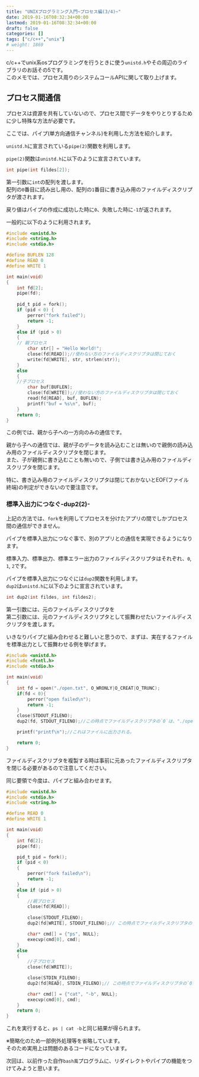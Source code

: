 ```yaml
---
title: "UNIXプログラミング入門~プロセス編(3/4)~"
date: 2019-01-16T08:32:34+00:00
lastmod: 2019-01-16T08:32:34+00:00
draft: false
categories: []
tags: ["c/c++","unix"]
# weight: 1869
---
```

c/c++でunix系osプログラミングを行うときに使う`unistd.h`やその周辺のライブラリのお話その5です。  
このメモでは、プロセス周りのシステムコールAPIに関して取り上げます。  

## プロセス間通信  
プロセスは資源を共有していないので、プロセス間でデータをやりとりするために少し特殊な方法が必要です。  

ここでは、パイプ(単方向通信チャンネル)を利用した方法を紹介します。  

`unistd.h`に宣言されている`pipe(2)`関数を利用します。  

`pipe(2)`関数は`unistd.h`に以下のように宣言されています。  

```c
int pipe(int fildes[2]);
```
第一引数に`int`の配列を渡します。  
配列の`0`番目に読み出し用の、配列の`1`番目に書き込み用のファイルディスクリプタが渡されます。  

戻り値はパイプの作成に成功した時に`0`、失敗した時に`-1`が返されます。  

一般的に以下のように利用されます。  
```c
#include <unistd.h>
#include <string.h>
#include <stdio.h>

#define BUFLEN 128
#define READ 0
#define WRITE 1

int main(void)
{
    int fd[2];
    pipe(fd);
    
    pid_t pid = fork();
    if (pid < 0) {
        perror("fork failed");
        return -1;
    }
    else if (pid > 0)
    {
    // 親プロセス
        char str[] = "Hello World!";
        close(fd[READ]);//使わない方のファイルディスクリプタは閉じておく
        write(fd[WRITE], str, strlen(str));
    }
    else
    {
    //子プロセス
        char buf[BUFLEN];
        close(fd[WRITE]);//使わない方のファイルディスクリプタは閉じておく
        read(fd[READ], buf, BUFLEN);
        printf("buf = %s\n", buf);
    }
    return 0;
}
```
この例では、親から子への一方向のみの通信です。  

親から子への通信では、親が子のデータを読み込むことは無いので親側の読み込み用のファイルディスクリプタを閉じます。  
また、子が親側に書き込むことも無いので、子側では書き込み用のファイルディスクリプタを閉じます。   

特に、書き込み用のファイルディスクリプタは閉じておかないとEOF(ファイル終端)の判定ができないので要注意です。  

### 標準入出力につなぐ-dup2(2)-  
上記の方法では、`fork`を利用してプロセスを分けたアプリの間でしかプロセス間の通信ができません。  

パイプを標準入出力につなぐ事で、別のアプリとの通信を実現できるようになります。  

標準入力、標準出力、標準エラー出力のファイルディスクリプタはそれぞれ、`0`, `1`, `2`です。  

パイプを標準入出力につなぐには`dup2`関数を利用します。  
`dup2`は`unistd.h`に以下のように宣言されています。  
```c
int dup2(int fildes, int fildes2);
```

第一引数には、元のファイルディスクリプタを  
第二引数には、元のファイルディスクリプタとして振舞わせたいファイルディスクリプタを渡します。  

いきなりパイプと組み合わせると難しいと思うので、まずは、実在するファイルを標準出力として振舞わせる例を挙げます。  

```c
#include <unistd.h>
#include <fcntl.h>
#include <stdio.h>

int main(void)
{
    int fd = open("./open.txt", O_WRONLY|O_CREAT|O_TRUNC);
    if(fd < 0){
        perror("open failed\n");
        return -1;
    }
    close(STDOUT_FILENO);
    dup2(fd, STDOUT_FILENO);//この時点でファイルディスクリプタの`0`は、"./open.txt"を示すようになる。

    printf("printf\n");//これはファイルに出力される。

    return 0;
}
```
ファイルディスクリプタを複製する時は事前に元あったファイルディスクリプタを閉じる必要があるので注意してください。  

同じ要領で今度は、パイプと組み合わせます。  
```c
#include <unistd.h>
#include <stdio.h>
#include <string.h>

#define READ 0
#define WRITE 1

int main(void)
{
    int fd[2];
    pipe(fd);

    pid_t pid = fork();
    if (pid < 0)
    {
        perror("fork failed\n");
        return -1;
    }
    else if (pid > 0)
    {
        //親プロセス
        close(fd[READ]);
        
        close(STDOUT_FILENO);
        dup2(fd[WRITE], STDOUT_FILENO);// この時点でファイルディスクリプタの`1`はパイプの書き込み側を示すようになる

        char* cmd[] = {"ps", NULL};
        execvp(cmd[0], cmd);
    }
    else
    {
        //子プロセス
        close(fd[WRITE]);

        close(STDIN_FILENO);
        dup2(fd[READ], STDIN_FILENO);// この時点でファイルディスクリプタの`0`はパイプの読み込み側を示すようになる

        char* cmd[] = {"cat", "-b", NULL};
        execvp(cmd[0], cmd);
    }
    return 0;
}
```
これを実行すると、`ps | cat -b`と同じ結果が得られます。  


※簡略化のため一部例外処理等を省略しています。  
そのため実用上は問題のあるコードになっています。  

次回は、以前作った自作`bash風`プログラムに、リダイレクトやパイプの機能をつけてみようと思います。  
